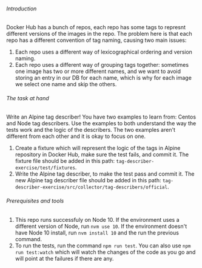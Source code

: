 ###### Introduction
Docker Hub has a bunch of repos, each repo has some tags to represnt different versions of the images in the repo. The problem here is that each repo has a different convention of tag naming, causing two main issues:
1. Each repo uses a different way of lexicographical ordering and version naming.
2. Each repo uses a different way of grouping tags together: sometimes one image has two or more different names, and we want to avoid storing an entry in our DB for each name, which is why for each image we select one name and skip the others.

###### The task at hand
Write an Alpine tag describer! You have two examples to learn from: Centos and Node tag describers. Use the examples to both understand the way the tests work and the logic of the describers. The two examples aren't different from each other and it is okay to focus on one.
1. Create a fixture which will represent the logic of the tags in Alpine repository in Docker Hub, make sure the test fails, and commit it. The fixture file should be added in this path: `tag-describer-exercise/test/fixtures`.
2. Write the Alpine tag describer, to make the test pass and commit it. The new Alpine tag describer file should be added in this path: `tag-describer-exercise/src/collector/tag-describers/official`.

###### Prerequisites and tools
1. This repo runs successfuly on Node 10. If the environment uses a different version of Node, run `nvm use 10`. If the environment doesn't have Node 10 install, run `nvm install 10` and the run the previous command.
2. To run the tests, run the command `npm run test`. You can also use `npm run test:watch` which will watch the changes of the code as you go and will point at the failures if there are any.
